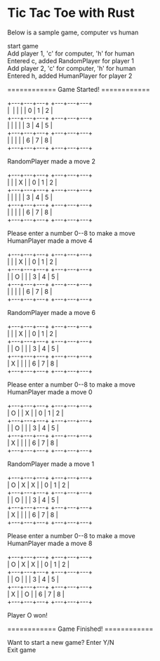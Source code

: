 # Tic Tac Toe with Rust

Below is a sample game, computer vs human


start game  
Add player 1, 'c' for computer, 'h' for human  
Entered c, added RandomPlayer for player 1  
Add player 2, 'c' for computer, 'h' for human  
Entered h, added HumanPlayer for player 2  
  
============ Game Started! ============  
  
  
+---+---+---+ 		 +---+---+---+  
|&nbsp;   |   |   | 		 | 0 | 1 | 2 |  
+---+---+---+ 		 +---+---+---+  
|   |   |   | 		 | 3 | 4 | 5 |  
+---+---+---+ 		 +---+---+---+  
|   |   |   | 		 | 6 | 7 | 8 |  
+---+---+---+ 		 +---+---+---+  
  
RandomPlayer made a move 2  
  
+---+---+---+ 		 +---+---+---+  
|   |   | X | 		 | 0 | 1 | 2 |  
+---+---+---+ 		 +---+---+---+  
|   |   |   | 		 | 3 | 4 | 5 |  
+---+---+---+ 		 +---+---+---+  
|   |   |   | 		 | 6 | 7 | 8 |  
+---+---+---+ 		 +---+---+---+  
  
Please enter a number 0--8 to make a move  
HumanPlayer made a move 4  
  
+---+---+---+ 		 +---+---+---+  
|   |   | X | 		 | 0 | 1 | 2 |  
+---+---+---+ 		 +---+---+---+  
|   | O |   | 		 | 3 | 4 | 5 |  
+---+---+---+ 		 +---+---+---+  
|   |   |   | 		 | 6 | 7 | 8 |  
+---+---+---+ 		 +---+---+---+  
  
RandomPlayer made a move 6  
  
+---+---+---+ 		 +---+---+---+  
|   |   | X | 		 | 0 | 1 | 2 |  
+---+---+---+ 		 +---+---+---+  
|   | O |   | 		 | 3 | 4 | 5 |  
+---+---+---+ 		 +---+---+---+  
| X |   |   | 		 | 6 | 7 | 8 |  
+---+---+---+ 		 +---+---+---+  
  
Please enter a number 0--8 to make a move  
HumanPlayer made a move 0  
  
+---+---+---+ 		 +---+---+---+  
| O |   | X | 		 | 0 | 1 | 2 |  
+---+---+---+ 		 +---+---+---+  
|   | O |   | 		 | 3 | 4 | 5 |  
+---+---+---+ 		 +---+---+---+  
| X |   |   | 		 | 6 | 7 | 8 |  
+---+---+---+ 		 +---+---+---+  
  
RandomPlayer made a move 1  
  
+---+---+---+ 		 +---+---+---+  
| O | X | X | 		 | 0 | 1 | 2 |  
+---+---+---+ 		 +---+---+---+  
|   | O |   | 		 | 3 | 4 | 5 |  
+---+---+---+ 		 +---+---+---+  
| X |   |   | 		 | 6 | 7 | 8 |  
+---+---+---+ 		 +---+---+---+  
  
Please enter a number 0--8 to make a move  
HumanPlayer made a move 8  
  
+---+---+---+ 		 +---+---+---+  
| O | X | X | 		 | 0 | 1 | 2 |  
+---+---+---+ 		 +---+---+---+  
|   | O |   | 		 | 3 | 4 | 5 |  
+---+---+---+ 		 +---+---+---+  
| X |   | O | 		 | 6 | 7 | 8 |  
+---+---+---+ 		 +---+---+---+  
  
Player O won!  
  
============ Game Finished! ============  
  
Want to start a new game? Enter Y/N  
Exit game  
